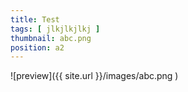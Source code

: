 ```yaml
---
title: Test
tags: [ jlkjlkjlkj ]
thumbnail: abc.png
position: a2
---
```

![preview]({{ site.url }}/images/abc.png )
